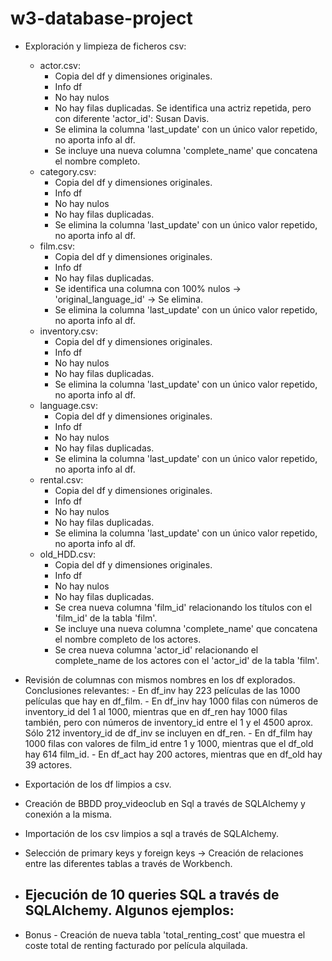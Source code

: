 # w3-database-project

- Exploración y limpieza de ficheros csv:
    - actor.csv:
        - Copia del df y dimensiones originales.
        - Info df
        - No hay nulos
        - No hay filas duplicadas. Se identifica una actriz repetida, pero con diferente 'actor_id': Susan Davis.
        - Se elimina la columna 'last_update' con un único valor repetido, no aporta info al df.
        - Se incluye una nueva columna 'complete_name' que concatena el nombre completo.
    - category.csv:
        - Copia del df y dimensiones originales.
        - Info df
        - No hay nulos
        - No hay filas duplicadas.
        - Se elimina la columna 'last_update' con un único valor repetido, no aporta info al df.
    - film.csv:
        - Copia del df y dimensiones originales.
        - Info df
        - No hay filas duplicadas.
        - Se identifica una columna con 100% nulos -> 'original_language_id' -> Se elimina.
        - Se elimina la columna 'last_update' con un único valor repetido, no aporta info al df.
    - inventory.csv:
        - Copia del df y dimensiones originales.
        - Info df
        - No hay nulos
        - No hay filas duplicadas.
        - Se elimina la columna 'last_update' con un único valor repetido, no aporta info al df.
    - language.csv:
        - Copia del df y dimensiones originales.
        - Info df
        - No hay nulos
        - No hay filas duplicadas.
        - Se elimina la columna 'last_update' con un único valor repetido, no aporta info al df.
    - rental.csv:
        - Copia del df y dimensiones originales.
        - Info df
        - No hay nulos
        - No hay filas duplicadas.
        - Se elimina la columna 'last_update' con un único valor repetido, no aporta info al df.
    - old_HDD.csv:
        - Copia del df y dimensiones originales.
        - Info df
        - No hay nulos
        - No hay filas duplicadas.
        - Se crea nueva columna 'film_id' relacionando los títulos con el 'film_id' de la tabla 'film'.
        - Se incluye una nueva columna 'complete_name' que concatena el nombre completo de los actores.
        - Se crea nueva columna 'actor_id' relacionando el complete_name de los actores con el 'actor_id' de la tabla 'film'.

- Revisión de columnas con mismos nombres en los df explorados. Conclusiones relevantes:
        - En df_inv hay 223 películas de las 1000 películas que hay en df_film.
        - En df_inv hay 1000 filas con números de inventory_id del 1 al 1000, mientras que en df_ren hay 1000 filas también, pero con números de inventory_id entre el 1 y el 4500 aprox. Sólo 212 inventory_id de df_inv se incluyen en df_ren.
        - En df_film hay 1000 filas con valores de film_id entre 1 y 1000, mientras que el df_old hay 614 film_id.
        - En df_act hay 200 actores, mientras que en df_old hay 39 actores.
        
- Exportación de los df limpios a csv.
- Creación de BBDD proy_videoclub en Sql a través de SQLAlchemy y conexión a la misma.
- Importación de los csv limpios a sql a través de SQLAlchemy.
- Selección de primary keys y foreign keys -> Creación de relaciones entre las diferentes tablas a través de Workbench.
- Ejecución de 10 queries SQL a través de SQLAlchemy. Algunos ejemplos:
    - 
- Bonus - Creación de nueva tabla 'total_renting_cost' que muestra el coste total de renting facturado por película alquilada.

        
        
        
        
        
        
        
        
    